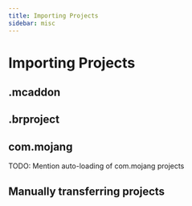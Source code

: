 ```yaml
---
title: Importing Projects
sidebar: misc
---
```


# Importing Projects

## .mcaddon

## .brproject

## com.mojang

TODO: Mention auto-loading of com.mojang projects

## Manually transferring projects
